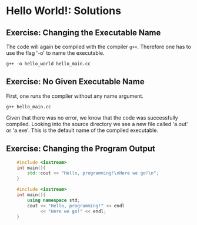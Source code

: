 # Hello World!: Solutions

## Exercise: Changing the Executable Name
The code will again be compiled with the compiler `g++`.
Therefore one has to use the flag '-o' to name the executable.

    g++ -o hello_world hello_main.cc

## Exercise: No Given Executable Name
First, one runs the compiler without any name argument.

    g++ hello_main.cc

Given that there was no error, we know that the code was successfully compiled.
Looking into the source directory we see a new file called 'a.out' or 'a.exe'.
This is the default name of the compiled executable.

## Exercise: Changing the Program Output

```cpp
    #include <iostream>
    int main(){
        std::cout << "Hello, programming!\nHere we go!\n";
    }
```

```cpp
    #include <iostream>
    int main(){
        using namespace std;
        cout << "Hello, programming!" << endl
             << "Here we go!" << endl;
    }
```
